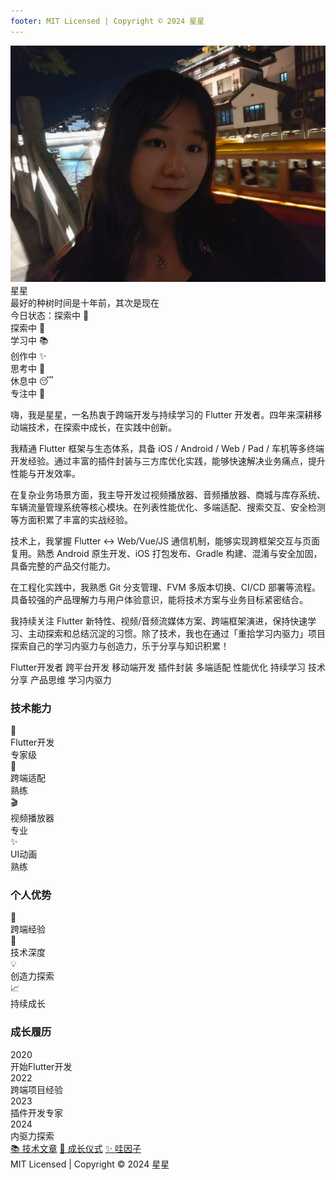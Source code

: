 ```yaml
---
footer: MIT Licensed | Copyright © 2024 星星
---
```


<div class="homepage">
<section class="hero-section">
<div class="hero-container">
<div class="hero-content">

<div class="hero-left">
<div class="avatar-name-section">
<div class="avatar-wrapper">
<div class="avatar-bg"></div>
<img src="/images/avatar.jpg" alt="星星的头像" class="avatar-icon" />
</div>
<div class="name-motto-section">
<div class="hero-name-left">星星</div>
<div class="name-motto">最好的种树时间是十年前，其次是现在</div>
</div>
</div>
<div class="avatar-area">
<div class="status-section">
<div class="status-badge" data-action="toggle">今日状态：探索中 🚀</div>
<div class="status-options" id="statusOptions">
<div class="status-option" data-status="探索中 🚀">探索中 🚀</div>
<div class="status-option" data-status="学习中 📚">学习中 📚</div>
<div class="status-option" data-status="创作中 ✨">创作中 ✨</div>
<div class="status-option" data-status="思考中 🤔">思考中 🤔</div>
<div class="status-option" data-status="休息中 😴">休息中 😴</div>
<div class="status-option" data-status="专注中 🎯">专注中 🎯</div>
</div>
</div>
<div class="personal-intro">
<p>嗨，我是星星，一名热衷于跨端开发与持续学习的 Flutter 开发者。四年来深耕移动端技术，在探索中成长，在实践中创新。</p>
<p>我精通 Flutter 框架与生态体系，具备 iOS / Android / Web / Pad / 车机等多终端开发经验。通过丰富的插件封装与三方库优化实践，能够快速解决业务痛点，提升性能与开发效率。</p>
<p>在复杂业务场景方面，我主导开发过视频播放器、音频播放器、商城与库存系统、车辆流量管理系统等核心模块。在列表性能优化、多端适配、搜索交互、安全检测等方面积累了丰富的实战经验。</p>
<p>技术上，我掌握 Flutter ↔ Web/Vue/JS 通信机制，能够实现跨框架交互与页面复用。熟悉 Android 原生开发、iOS 打包发布、Gradle 构建、混淆与安全加固，具备完整的产品交付能力。</p>
<p>在工程化实践中，我熟悉 Git 分支管理、FVM 多版本切换、CI/CD 部署等流程。具备较强的产品理解力与用户体验意识，能将技术方案与业务目标紧密结合。</p>
<p>我持续关注 Flutter 新特性、视频/音频流媒体方案、跨端框架演进，保持快速学习、主动探索和总结沉淀的习惯。除了技术，我也在通过「重拾学习内驱力」项目探索自己的学习内驱力与创造力，乐于分享与知识积累！</p>
</div>
<div class="tags-section">
<span class="tag">Flutter开发者</span>
<span class="tag">跨平台开发</span>
<span class="tag">移动端开发</span>
<span class="tag">插件封装</span>
<span class="tag">多端适配</span>
<span class="tag">性能优化</span>
<span class="tag">持续学习</span>
<span class="tag">技术分享</span>
<span class="tag">产品思维</span>
<span class="tag">学习内驱力</span>
</div>

</div>
</div>

<div class="hero-right">


<div class="skills-section">
<h3>技术能力</h3>
<div class="skills-grid">
<div class="skill-item">
<div class="skill-icon">📱</div>
<div class="skill-info">
<div class="skill-name">Flutter开发</div>
<div class="skill-level">专家级</div>
</div>
</div>
<div class="skill-item">
<div class="skill-icon">🔧</div>
<div class="skill-info">
<div class="skill-name">跨端适配</div>
<div class="skill-level">熟练</div>
</div>
</div>
<div class="skill-item">
<div class="skill-icon">🎬</div>
<div class="skill-info">
<div class="skill-name">视频播放器</div>
<div class="skill-level">专业</div>
</div>
</div>
<div class="skill-item">
<div class="skill-icon">✨</div>
<div class="skill-info">
<div class="skill-name">UI动画</div>
<div class="skill-level">熟练</div>
</div>
</div>
</div>
</div>

<div class="advantages-section">
<h3>个人优势</h3>
<div class="advantages-grid">
<div class="advantage-card">
<div class="advantage-icon">🚀</div>
<div class="advantage-text">跨端经验</div>
</div>
<div class="advantage-card">
<div class="advantage-icon">🔬</div>
<div class="advantage-text">技术深度</div>
</div>
<div class="advantage-card">
<div class="advantage-icon">💡</div>
<div class="advantage-text">创造力探索</div>
</div>
<div class="advantage-card">
<div class="advantage-icon">📈</div>
<div class="advantage-text">持续成长</div>
</div>
</div>
</div>

<div class="timeline-section">
<h3>成长履历</h3>
<div class="timeline">
<div class="timeline-item">
<div class="timeline-year">2020</div>
<div class="timeline-node"></div>
<div class="timeline-desc">开始Flutter开发</div>
</div>
<div class="timeline-item">
<div class="timeline-year">2022</div>
<div class="timeline-node"></div>
<div class="timeline-desc">跨端项目经验</div>
</div>
<div class="timeline-item">
<div class="timeline-year">2023</div>
<div class="timeline-node"></div>
<div class="timeline-desc">插件开发专家</div>
</div>
<div class="timeline-item">
<div class="timeline-year">2024</div>
<div class="timeline-node active"></div>
<div class="timeline-desc">内驱力探索</div>
</div>
</div>
</div>

<div class="actions-section">
<a href="/posts/" class="action-btn primary">📚 技术文章</a>
<a href="/ritual/" class="action-btn secondary">🌱 成长仪式</a>
<a href="/wow/" class="action-btn secondary">✨ 哇因子</a>
</div>

</div>

<div class="footer-content">
MIT Licensed | Copyright © 2024 星星
</div>
</div>
</div>
</section>
</div>

<ClientOnly>
<script>
export default {
  mounted() {
    this.initStatus();
    this.bindEvents();
  },
  methods: {
    initStatus() {
      const savedStatus = localStorage.getItem('userStatus');
      if (savedStatus) {
        const badge = document.querySelector('.status-badge');
        if (badge) {
          badge.textContent = '今日状态：' + savedStatus;
        }
      }
    },
    bindEvents() {
      document.addEventListener('click', (e) => {
        if (e.target.dataset.action === 'toggle') {
          const options = document.getElementById('statusOptions');
          if (options) {
            options.classList.toggle('show');
          }
        }
        
        if (e.target.dataset.status) {
          const badge = document.querySelector('.status-badge');
          if (badge) {
            badge.textContent = '今日状态：' + e.target.dataset.status;
            localStorage.setItem('userStatus', e.target.dataset.status);
          }
          const options = document.getElementById('statusOptions');
          if (options) {
            options.classList.remove('show');
          }
        }
        
        if (!e.target.closest('.status-section')) {
          const options = document.getElementById('statusOptions');
          if (options) {
            options.classList.remove('show');
          }
        }
      });
    }
  }
}
</script>
</ClientOnly>